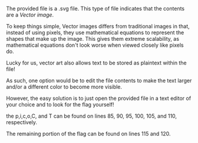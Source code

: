 The provided file is a .svg file. This type of file indicates that the contents are a *Vector image*.


To keep things simple, Vector images differs from traditional images in that, instead of using pixels, they use mathematical equations to represent the shapes that make up the image. This gives them extreme scalability, as mathematical equations don't look worse when viewed closely like pixels do.



Lucky for us, vector art also allows text to be stored as plaintext within the file!



As such, one option would be to edit the file contents to make the text larger and/or a different color to become more visible.

However, the easy solution is to just open the provided file in a text editor of your choice and to look for the flag yourself!



the p,i,c,o,C, and T can be found on lines 85, 90, 95, 100, 105, and 110, respectively.



The remaining portion of the flag can be found on lines 115 and 120.
